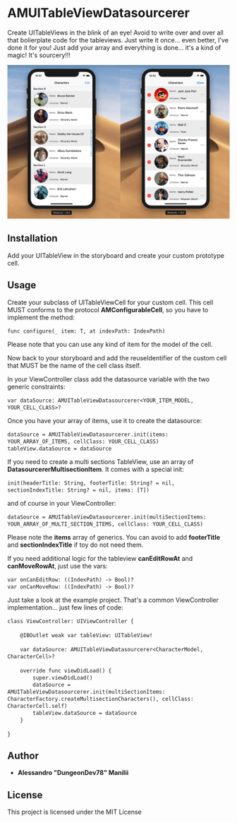 # AMUITableViewDatasourcerer

Create UITableViews in the blink of an eye!
Avoid to write over and over all that bolierplate code for the tableviews. Just write it once... even better, I've done it for you!
Just add your array and everything is done... it's a kind of magic! It's sourcery!!!

![Image description](https://github.com/DungeonDev78/AMUITableViewDatasourcerer/blob/master/AMTVDatasourcererExample.jpg?raw=true)

## Installation

Add your UITableView in the storyboard and create your custom prototype cell.


## Usage

Create your subclass of UITableViewCell for your custom cell. This cell MUST conforms to the protocol **AMConfigurableCell**, so you have to implement the method:

```
func configure(_ item: T, at indexPath: IndexPath)
```

Please note that you can use any kind of item for the model of the cell.

Now back to your storyboard and add the reuseIdentifier of the custom cell that MUST be the name of the cell class itself.

In your ViewController class add the datasource variable with the two generic constraints:

```
var dataSource: AMUITableViewDatasourcerer<YOUR_ITEM_MODEL, YOUR_CELL_CLASS>?
```

Once you have your array of items, use it to create the datasource:

```
dataSource = AMUITableViewDatasourcerer.init(items: YOUR_ARRAY_OF_ITEMS, cellClass: YOUR_CELL_CLASS)
tableView.dataSource = dataSource
```

If you need to create a multi sections TableView, use an array of **DatasourcererMultisectionItem**. It comes with a special init:

```
init(headerTitle: String, footerTitle: String? = nil, sectionIndexTitle: String? = nil, items: [T]) 
```

and of course in your ViewController:

```
dataSource = AMUITableViewDatasourcerer.init(multiSectionItems: YOUR_ARRAY_OF_MULTI_SECTION_ITEMS, cellClass: YOUR_CELL_CLASS)
```

Please note the **items** array of generics. You can avoid to add **footerTitle** and **sectionIndexTitle** if toy do not need them.

If you need additional logic for the tableview **canEditRowAt** and **canMoveRowAt**, just use the vars:

```
var onCanEditRow: ((IndexPath) -> Bool)?
var onCanMoveRow: ((IndexPath) -> Bool)?
```

Just take a look at the example project. That's a common ViewController implementation... just few lines of code:

```
class ViewController: UIViewController {

    @IBOutlet weak var tableView: UITableView!
    
    var dataSource: AMUITableViewDatasourcerer<CharacterModel, CharacterCell>?

    override func viewDidLoad() {
        super.viewDidLoad()
        dataSource = AMUITableViewDatasourcerer.init(multiSectionItems: CharacterFactory.createMultisectionCharacters(), cellClass: CharacterCell.self)
        tableView.dataSource = dataSource
    }
    
}
```


## Author

* **Alessandro "DungeonDev78" Manilii**

## License

This project is licensed under the MIT License
